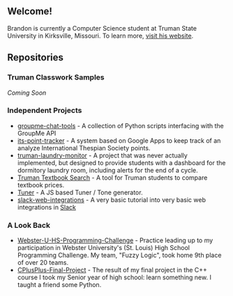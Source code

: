 ## Welcome!
Brandon is currently a Computer Science student at Truman State University in Kirksville, Missouri. To learn more, [visit his website](https://brandoningli.com).

## Repositories

### Truman Classwork Samples
*Coming Soon*
### Independent Projects
+ [groupme-chat-tools](https://github.com/mrbmi513/groupme-chat-tools) - A collection of Python scripts interfacing with the GroupMe API
+ [its-point-tracker](https://github.com/mrbmi513/its-point-tracker) - A system based on Google Apps to keep track of an analyze International Thespian Society points.  
+ [truman-laundry-monitor](https://github.com/mrbmi513/truman-laundry-monitor) - A project that was never actually implemented, but designed to provide students with a dashboard for the dormitory laundry room, including alerts for the end of a cycle.
+ [Truman Textbook Search](https://mrbmi513.github.io/booksearch) - A tool for Truman students to compare textbook prices.
+ [Tuner](https://mrbmi513.github.io/tuner) - A JS based Tuner / Tone generator.
+ [slack-web-integrations](https://mrbmi513.github.io/slack-web-integrations/) - A very basic tutorial into very basic web integrations in [Slack](https://slack.com/)

### A Look Back
+ [Webster-U-HS-Programming-Challenge](https://github.com/mrbmi513/Webster-U-HS-Programming-Challenge) - Practice leading up to my participation in Webster University's (St. Louis) High School Programming Challenge. My team, "Fuzzy Logic", took home 9th place of over 20 teams.
+ [CPlusPlus-Final-Project](https://github.com/mrbmi513/CPlusPlus-Final-Project) - The result of my final project in the C++ course I took my Senior year of high school: learn something new. I taught a friend some Python.
